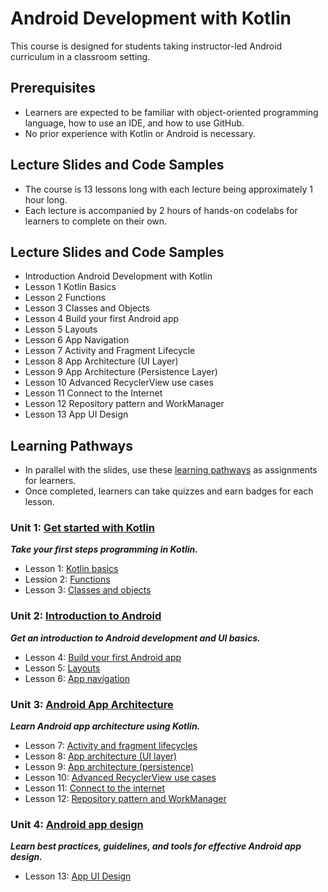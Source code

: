 # Android Development with Kotlin
This course is designed for students taking instructor-led Android curriculum in a classroom setting.

## Prerequisites
- Learners are expected to be familiar with object-oriented programming language, how to use an IDE, and how to use GitHub. 
- No prior experience with Kotlin or Android is necessary.

## Lecture Slides and Code Samples
- The course is 13 lessons long with each lecture being approximately 1 hour long. 
- Each lecture is accompanied by 2 hours of hands-on codelabs for learners to complete on their own. 

## Lecture Slides and Code Samples
- Introduction	Android Development with Kotlin
- Lesson 1	Kotlin Basics
- Lesson 2	Functions
- Lesson 3	Classes and Objects
- Lesson 4	Build your first Android app
- Lesson 5	Layouts
- Lesson 6	App Navigation
- Lesson 7	Activity and Fragment Lifecycle
- Lesson 8	App Architecture (UI Layer)
- Lesson 9	App Architecture (Persistence Layer)
- Lesson 10	Advanced RecyclerView use cases
- Lesson 11	Connect to the Internet
- Lesson 12	Repository pattern and WorkManager
- Lesson 13	App UI Design	

## Learning Pathways
- In parallel with the slides, use these [learning pathways](https://developer.android.com/courses/android-development-with-kotlin/course?utm_source=dac&utm_medium=website&utm_campaign=edu) as assignments for learners. 
- Once completed, learners can take quizzes and earn badges for each lesson.

### Unit 1: [Get started with Kotlin](https://developer.android.com/courses/android-development-with-kotlin/unit-1)
***Take your first steps programming in Kotlin.***

- Lesson 1: [Kotlin basics](https://developer.android.com/courses/pathways/android-development-with-kotlin-1) 
- Lession 2: [Functions](https://developer.android.com/courses/pathways/android-development-with-kotlin-2)
- Lesson 3: [Classes and objects](https://developer.android.com/courses/pathways/android-development-with-kotlin-3)

### Unit 2: [Introduction to Android](https://developer.android.com/courses/android-development-with-kotlin/unit-2)
***Get an introduction to Android development and UI basics.***

- Lesson 4: [Build your first Android app](https://developer.android.com/courses/pathways/android-development-with-kotlin-4)
- Lesson 5: [Layouts](https://developer.android.com/courses/pathways/android-development-with-kotlin-5)
- Lesson 6: [App navigation](https://developer.android.com/courses/pathways/android-development-with-kotlin-6)

### Unit 3: [Android App Architecture](https://developer.android.com/courses/android-development-with-kotlin/unit-3)
***Learn Android app architecture using Kotlin.***

- Lesson 7: [Activity and fragment lifecycles](https://developer.android.com/courses/pathways/android-development-with-kotlin-7)
- Lesson 8: [App architecture (UI layer)](https://developer.android.com/courses/pathways/android-development-with-kotlin-8)
- Lesson 9: [App architecture (persistence)](https://developer.android.com/courses/pathways/android-development-with-kotlin-9)
- Lesson 10: [Advanced RecyclerView use cases](https://developer.android.com/courses/pathways/android-development-with-kotlin-10)
- Lesson 11: [Connect to the internet](https://developer.android.com/courses/pathways/android-development-with-kotlin-11)
- Lesson 12: [Repository pattern and WorkManager](https://developer.android.com/courses/pathways/android-development-with-kotlin-12)

### Unit 4: [Android app design](https://developer.android.com/courses/android-development-with-kotlin/unit-4)
***Learn best practices, guidelines, and tools for effective Android app design.***

- Lesson 13: [App UI Design](https://developer.android.com/courses/pathways/android-development-with-kotlin-13) 
